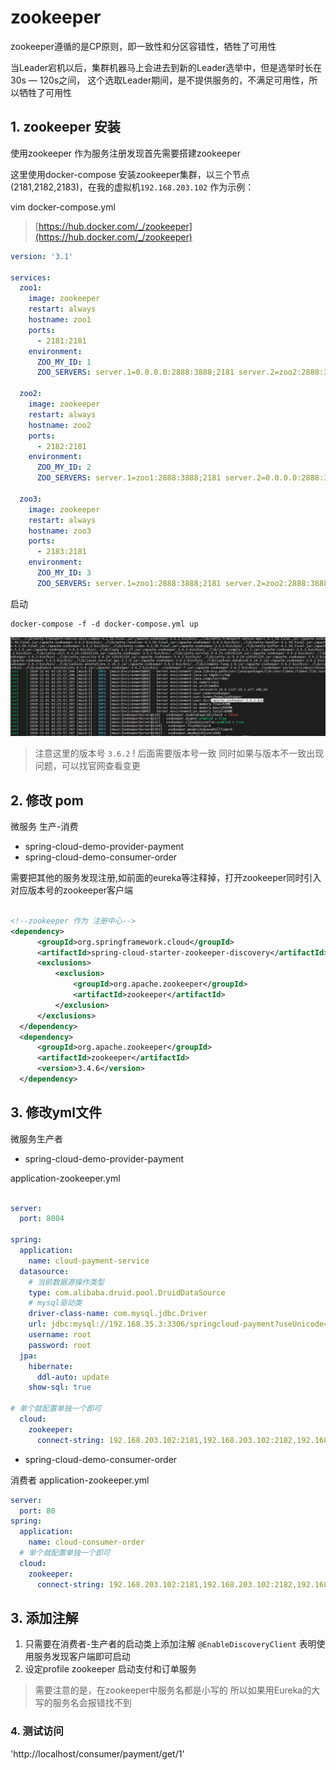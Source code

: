 
# zookeeper

zookeeper遵循的是CP原则，即一致性和分区容错性，牺牲了可用性

当Leader宕机以后，集群机器马上会进去到新的Leader选举中，但是选举时长在30s — 120s之间，
这个选取Leader期间，是不提供服务的，不满足可用性，所以牺牲了可用性


## 1. zookeeper 安装

使用zookeeper 作为服务注册发现首先需要搭建zookeeper 

这里使用docker-compose 安装zookeeper集群，以三个节点(2181,2182,2183)，在我的虚拟机`192.168.203.102` 作为示例：

vim docker-compose.yml
> [https://hub.docker.com/_/zookeeper](https://hub.docker.com/_/zookeeper) 
```yaml
version: '3.1'

services:
  zoo1:
    image: zookeeper
    restart: always
    hostname: zoo1
    ports:
      - 2181:2181
    environment:
      ZOO_MY_ID: 1
      ZOO_SERVERS: server.1=0.0.0.0:2888:3888;2181 server.2=zoo2:2888:3888;2181 server.3=zoo3:2888:3888;2181

  zoo2:
    image: zookeeper
    restart: always
    hostname: zoo2
    ports:
      - 2182:2181
    environment:
      ZOO_MY_ID: 2
      ZOO_SERVERS: server.1=zoo1:2888:3888;2181 server.2=0.0.0.0:2888:3888;2181 server.3=zoo3:2888:3888;2181

  zoo3:
    image: zookeeper
    restart: always
    hostname: zoo3
    ports:
      - 2183:2181
    environment:
      ZOO_MY_ID: 3
      ZOO_SERVERS: server.1=zoo1:2888:3888;2181 server.2=zoo2:2888:3888;2181 server.3=0.0.0.0:2888:3888;2181
```

启动

```shell script
docker-compose -f -d docker-compose.yml up
```

![日志](img/zookeeper-console-log.jpg)

> 注意这里的版本号 `3.6.2` ! 后面需要版本号一致 
> 同时如果与版本不一致出现问题，可以找官网查看变更

## 2. 修改  pom 

微服务 生产-消费
- spring-cloud-demo-provider-payment
- spring-cloud-demo-consumer-order

需要把其他的服务发现注册,如前面的eureka等注释掉，打开zookeeper同时引入对应版本号的zookeeper客户端

```xml

<!--zookeeper 作为 注册中心-->
<dependency>
      <groupId>org.springframework.cloud</groupId>
      <artifactId>spring-cloud-starter-zookeeper-discovery</artifactId>
      <exclusions>
          <exclusion>
              <groupId>org.apache.zookeeper</groupId>
              <artifactId>zookeeper</artifactId>
          </exclusion>
      </exclusions>
  </dependency>
  <dependency>
      <groupId>org.apache.zookeeper</groupId>
      <artifactId>zookeeper</artifactId>
      <version>3.4.6</version>
  </dependency>

```
## 3. 修改yml文件

微服务生产者

- spring-cloud-demo-provider-payment

application-zookeeper.yml
```yaml

server:
  port: 8004

spring:
  application:
    name: cloud-payment-service
  datasource:
    # 当前数据源操作类型
    type: com.alibaba.druid.pool.DruidDataSource
    # mysql驱动类
    driver-class-name: com.mysql.jdbc.Driver
    url: jdbc:mysql://192.168.35.3:3306/springcloud-payment?useUnicode=true&characterEncoding=UTF-8&useSSL=false&serverTimezone=GMT%2B8
    username: root
    password: root
  jpa:
    hibernate:
      ddl-auto: update
    show-sql: true

# 单个就配置单独一个即可
  cloud:
    zookeeper:
      connect-string: 192.168.203.102:2181,192.168.203.102:2182,192.168.203.102:2183
```

- spring-cloud-demo-consumer-order

消费者 application-zookeeper.yml
```yaml
server:
  port: 80
spring:
  application:
    name: cloud-consumer-order
  # 单个就配置单独一个即可
  cloud:
    zookeeper:
      connect-string: 192.168.203.102:2181,192.168.203.102:2182,192.168.203.102:2183

```


## 3. 添加注解
1. 只需要在消费者-生产者的启动类上添加注解 `@EnableDiscoveryClient` 表明使用服务发现客户端即可启动
2. 设定profile zookeeper 启动支付和订单服务 

> 需要注意的是，在zookeeper中服务名都是小写的 所以如果用Eureka的大写的服务名会报错找不到


### 4. 测试访问

'http://localhost/consumer/payment/get/1' 

